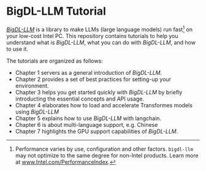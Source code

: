 # BigDL-LLM Tutorial

[_BigDL-LLM_](https://github.com/intel-analytics/BigDL/tree/main/python/llm) is a library to make LLMs (large language models) run fast[^1] on your low-cost Intel PC. This repository contains tutorials to help you understand what is _BigDL-LLM_, what you can do with _BigDL-LLM_, and how to use it.

The tutorials are organized as follows:
- Chapter 1 servers as a general introduction of _BigDL-LLM_. 
- Chapter 2 provides a set of best practices for setting-up your environment.
- Chapter 3 helps you get started quickly with _BigDL-LLM_ by briefly introducting the essential concepts and API usage.
- Chapter 4 elaborates how to load and accelerate Transformes models using _BigDL-LLM_
- Chapter 5 explains how to use _BigDL-LLM_ with langchain.
- Chapter 6 is about multi-language support, e.g. Chinese  
- Chapter 7 highlights the GPU support capabilities of _BigDL-LLM_.

[^1]: Performance varies by use, configuration and other factors. `bigdl-llm` may not optimize to the same degree for non-Intel products. Learn more at www.Intel.com/PerformanceIndex.
